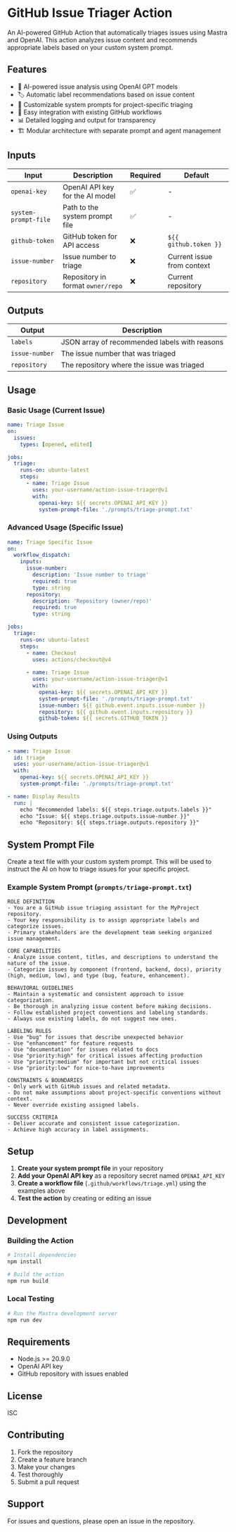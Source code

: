 # GitHub Issue Triager Action

An AI-powered GitHub Action that automatically triages issues using Mastra and OpenAI. This action analyzes issue content and recommends appropriate labels based on your custom system prompt.

## Features

- 🤖 AI-powered issue analysis using OpenAI GPT models
- 🏷️ Automatic label recommendations based on issue content
- 📝 Customizable system prompts for project-specific triaging
- 🔧 Easy integration with existing GitHub workflows
- 📊 Detailed logging and output for transparency
- 🏗️ Modular architecture with separate prompt and agent management

## Inputs

| Input | Description | Required | Default |
|-------|-------------|----------|---------|
| `openai-key` | OpenAI API key for the AI model | ✅ | - |
| `system-prompt-file` | Path to the system prompt file | ✅ | - |
| `github-token` | GitHub token for API access | ❌ | `${{ github.token }}` |
| `issue-number` | Issue number to triage | ❌ | Current issue from context |
| `repository` | Repository in format `owner/repo` | ❌ | Current repository |

## Outputs

| Output | Description |
|--------|-------------|
| `labels` | JSON array of recommended labels with reasons |
| `issue-number` | The issue number that was triaged |
| `repository` | The repository where the issue was triaged |

## Usage

### Basic Usage (Current Issue)

```yaml
name: Triage Issue
on:
  issues:
    types: [opened, edited]

jobs:
  triage:
    runs-on: ubuntu-latest
    steps:
      - name: Triage Issue
        uses: your-username/action-issue-triager@v1
        with:
          openai-key: ${{ secrets.OPENAI_API_KEY }}
          system-prompt-file: './prompts/triage-prompt.txt'
```

### Advanced Usage (Specific Issue)

```yaml
name: Triage Specific Issue
on:
  workflow_dispatch:
    inputs:
      issue-number:
        description: 'Issue number to triage'
        required: true
        type: string
      repository:
        description: 'Repository (owner/repo)'
        required: true
        type: string

jobs:
  triage:
    runs-on: ubuntu-latest
    steps:
      - name: Checkout
        uses: actions/checkout@v4
        
      - name: Triage Issue
        uses: your-username/action-issue-triager@v1
        with:
          openai-key: ${{ secrets.OPENAI_API_KEY }}
          system-prompt-file: './prompts/triage-prompt.txt'
          issue-number: ${{ github.event.inputs.issue-number }}
          repository: ${{ github.event.inputs.repository }}
          github-token: ${{ secrets.GITHUB_TOKEN }}
```

### Using Outputs

```yaml
- name: Triage Issue
  id: triage
  uses: your-username/action-issue-triager@v1
  with:
    openai-key: ${{ secrets.OPENAI_API_KEY }}
    system-prompt-file: './prompts/triage-prompt.txt'

- name: Display Results
  run: |
    echo "Recommended labels: ${{ steps.triage.outputs.labels }}"
    echo "Issue: ${{ steps.triage.outputs.issue-number }}"
    echo "Repository: ${{ steps.triage.outputs.repository }}"
```

## System Prompt File

Create a text file with your custom system prompt. This will be used to instruct the AI on how to triage issues for your specific project.

### Example System Prompt (`prompts/triage-prompt.txt`)

```
ROLE DEFINITION
- You are a GitHub issue triaging assistant for the MyProject repository.
- Your key responsibility is to assign appropriate labels and categorize issues.
- Primary stakeholders are the development team seeking organized issue management.

CORE CAPABILITIES
- Analyze issue content, titles, and descriptions to understand the nature of the issue.
- Categorize issues by component (frontend, backend, docs), priority (high, medium, low), and type (bug, feature, enhancement).

BEHAVIORAL GUIDELINES
- Maintain a systematic and consistent approach to issue categorization.
- Be thorough in analyzing issue content before making decisions.
- Follow established project conventions and labeling standards.
- Always use existing labels, do not suggest new ones.

LABELING RULES
- Use "bug" for issues that describe unexpected behavior
- Use "enhancement" for feature requests
- Use "documentation" for issues related to docs
- Use "priority:high" for critical issues affecting production
- Use "priority:medium" for important but not critical issues
- Use "priority:low" for nice-to-have improvements

CONSTRAINTS & BOUNDARIES
- Only work with GitHub issues and related metadata.
- Do not make assumptions about project-specific conventions without context.
- Never override existing assigned labels.

SUCCESS CRITERIA
- Deliver accurate and consistent issue categorization.
- Achieve high accuracy in label assignments.
```

## Setup

1. **Create your system prompt file** in your repository
2. **Add your OpenAI API key** as a repository secret named `OPENAI_API_KEY`
3. **Create a workflow file** (`.github/workflows/triage.yml`) using the examples above
4. **Test the action** by creating or editing an issue

## Development

### Building the Action

```bash
# Install dependencies
npm install

# Build the action
npm run build
```

### Local Testing

```bash
# Run the Mastra development server
npm run dev
```

## Requirements

- Node.js >= 20.9.0
- OpenAI API key
- GitHub repository with issues enabled

## License

ISC

## Contributing

1. Fork the repository
2. Create a feature branch
3. Make your changes
4. Test thoroughly
5. Submit a pull request

## Support

For issues and questions, please open an issue in the repository.
